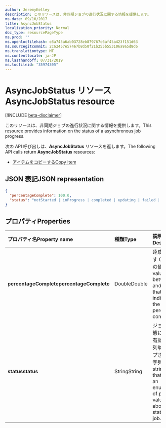 ```yaml
---
author: JeremyKelley
description: このリソースは、非同期ジョブの進行状況に関する情報を提供します。
ms.date: 09/10/2017
title: AsyncJobStatus
localization_priority: Normal
doc_type: resourcePageType
ms.prod: ''
ms.openlocfilehash: e8a745a6ab03728eb879767c6af45a423f151d63
ms.sourcegitcommit: 2c62457e57467b8d50f21b255b553106a9a5d8d6
ms.translationtype: MT
ms.contentlocale: ja-JP
ms.lasthandoff: 07/31/2019
ms.locfileid: "35974305"
---
```

# <a name="asyncjobstatus-resource"></a><span data-ttu-id="6cdf9-103">AsyncJobStatus リソース</span><span class="sxs-lookup"><span data-stu-id="6cdf9-103">AsyncJobStatus resource</span></span>

[!INCLUDE [beta-disclaimer](../../includes/beta-disclaimer.md)]

<span data-ttu-id="6cdf9-104">このリソースは、非同期ジョブの進行状況に関する情報を提供します。</span><span class="sxs-lookup"><span data-stu-id="6cdf9-104">This resource provides information on the status of a asynchronous job progress.</span></span>

<span data-ttu-id="6cdf9-105">次の API 呼び出しは、**AsyncJobStatus** リソースを返します。</span><span class="sxs-lookup"><span data-stu-id="6cdf9-105">The following API calls return **AsyncJobStatus** resources:</span></span>

* [<span data-ttu-id="6cdf9-106">アイテムをコピーする</span><span class="sxs-lookup"><span data-stu-id="6cdf9-106">Copy Item</span></span>](../api/driveitem-copy.md)

## <a name="json-representation"></a><span data-ttu-id="6cdf9-107">JSON 表記</span><span class="sxs-lookup"><span data-stu-id="6cdf9-107">JSON representation</span></span>

<!-- { "blockType": "resource", "@type": "microsoft.graph.asyncJobStatus", "@type.aka": "oneDrive.asyncOperationStatus" } -->

```json
{
  "percentageComplete": 100.0,
  "status": "notStarted | inProgress | completed | updating | failed | deletePending | deleteFailed | waiting"
}
```

## <a name="properties"></a><span data-ttu-id="6cdf9-108">プロパティ</span><span class="sxs-lookup"><span data-stu-id="6cdf9-108">Properties</span></span>

| <span data-ttu-id="6cdf9-109">プロパティ名</span><span class="sxs-lookup"><span data-stu-id="6cdf9-109">Property name</span></span>          | <span data-ttu-id="6cdf9-110">種類</span><span class="sxs-lookup"><span data-stu-id="6cdf9-110">Type</span></span>   | <span data-ttu-id="6cdf9-111">説明</span><span class="sxs-lookup"><span data-stu-id="6cdf9-111">Description</span></span>                                                                                |
|:-----------------------|:-------|:-------------------------------------------------------------------------------------------|
| <span data-ttu-id="6cdf9-112">**percentageComplete**</span><span class="sxs-lookup"><span data-stu-id="6cdf9-112">**percentageComplete**</span></span> | <span data-ttu-id="6cdf9-113">Double</span><span class="sxs-lookup"><span data-stu-id="6cdf9-113">Double</span></span> | <span data-ttu-id="6cdf9-114">達成率を示す 0 〜 100 の値。</span><span class="sxs-lookup"><span data-stu-id="6cdf9-114">A value between 0 and 100 that indicates the percentage complete.</span></span>                          |
| <span data-ttu-id="6cdf9-115">**status**</span><span class="sxs-lookup"><span data-stu-id="6cdf9-115">**status**</span></span>             | <span data-ttu-id="6cdf9-116">String</span><span class="sxs-lookup"><span data-stu-id="6cdf9-116">String</span></span> | <span data-ttu-id="6cdf9-117">ジョブの状態に関する有効な値の列挙にマップされる文字列値。</span><span class="sxs-lookup"><span data-stu-id="6cdf9-117">A string value that maps to an enumeration of possible values about the status of the job.</span></span> |

<!--
{
  "type": "#page.annotation",
  "description": "AsyncJobResource provides details about how to poll for an async completion.",
  "keywords": "async,job status,async status,copy,upload from url",
  "section": "documentation",
  "suppressions": []
}
-->
